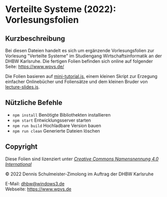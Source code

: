 Verteilte Systeme (2022): Vorlesungsfolien
==========================================

Kurzbeschreibung
----------------

Bei diesen Dateien handelt es sich um ergänzende Vorlesungsfolien zur Vorlesung
"Verteilte Systeme" im Studiengang Wirtschaftsinformatik an der DHBW Karlsruhe.
Die fertigen Folien befinden sich online auf folgender Seite: https://www.wpvs.de/

Die Folien basieren auf [mini-tutorial.js](https://github.com/DennisSchulmeister/mini-tutorial.js),
einem kleinen Skript zur Erzegung einfacher Onlinebücher und Foliensätze und dem
kleinen Bruder von [lecture-slides.js](https://github.com/DennisSchulmeister/lecture-slides.js).

Nützliche Befehle
-----------------

* `npm install` Benötigte Bibliothekten installieren
* `npm start` Entwicklungsserver starten
* `npm run build` Hochladbare Version bauen
* `npm run clean` Generierte Dateien löschen

Copyright
---------

Diese Folien sind lizenziert unter
[_Creative Commons Namensnennung 4.0 International_](http://creativecommons.org/licenses/by/4.0/)

© 2022 Dennis Schulmeister-Zimolong im Auftrag der DHBW Karlsruhe <br/>

E-Mail: [dhbw@windows3.de](mailto:dhbw@windows3.de) <br/>
Webseite: https://www.wpvs.de
